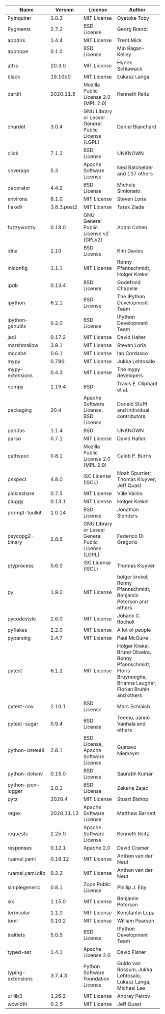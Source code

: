 | Name               | Version     | License                                             | Author                                                                                                           |
|--------------------|-------------|-----------------------------------------------------|------------------------------------------------------------------------------------------------------------------|
| PyInquirer         | 1.0.3       | MIT License                                         | Oyetoke Toby                                                                                                     |
| Pygments           | 2.7.2       | BSD License                                         | Georg Brandl                                                                                                     |
| appdirs            | 1.4.4       | MIT License                                         | Trent Mick                                                                                                       |
| appnope            | 0.1.0       | BSD License                                         | Min Ragan-Kelley                                                                                                 |
| attrs              | 20.3.0      | MIT License                                         | Hynek Schlawack                                                                                                  |
| black              | 19.10b0     | MIT License                                         | Łukasz Langa                                                                                                     |
| certifi            | 2020.11.8   | Mozilla Public License 2.0 (MPL 2.0)                | Kenneth Reitz                                                                                                    |
| chardet            | 3.0.4       | GNU Library or Lesser General Public License (LGPL) | Daniel Blanchard                                                                                                 |
| click              | 7.1.2       | BSD License                                         | UNKNOWN                                                                                                          |
| coverage           | 5.3         | Apache Software License                             | Ned Batchelder and 137 others                                                                                    |
| decorator          | 4.4.2       | BSD License                                         | Michele Simionato                                                                                                |
| environs           | 8.1.0       | MIT License                                         | Steven Loria                                                                                                     |
| flake9             | 3.8.3.post2 | MIT License                                         | Tarek Ziade                                                                                                      |
| fuzzywuzzy         | 0.18.0      | GNU General Public License v2 (GPLv2)               | Adam Cohen                                                                                                       |
| idna               | 2.10        | BSD License                                         | Kim Davies                                                                                                       |
| iniconfig          | 1.1.1       | MIT License                                         | Ronny Pfannschmidt, Holger Krekel                                                                                |
| ipdb               | 0.13.4      | BSD License                                         | Godefroid Chapelle                                                                                               |
| ipython            | 6.2.1       | BSD License                                         | The IPython Development Team                                                                                     |
| ipython-genutils   | 0.2.0       | BSD License                                         | IPython Development Team                                                                                         |
| jedi               | 0.17.2      | MIT License                                         | David Halter                                                                                                     |
| marshmallow        | 3.9.1       | MIT License                                         | Steven Loria                                                                                                     |
| mccabe             | 0.6.1       | MIT License                                         | Ian Cordasco                                                                                                     |
| mypy               | 0.790       | MIT License                                         | Jukka Lehtosalo                                                                                                  |
| mypy-extensions    | 0.4.3       | MIT License                                         | The mypy developers                                                                                              |
| numpy              | 1.19.4      | BSD                                                 | Travis E. Oliphant et al.                                                                                        |
| packaging          | 20.4        | Apache Software License, BSD License                | Donald Stufft and individual contributors                                                                        |
| pandas             | 1.1.4       | BSD                                                 | UNKNOWN                                                                                                          |
| parso              | 0.7.1       | MIT License                                         | David Halter                                                                                                     |
| pathspec           | 0.8.1       | Mozilla Public License 2.0 (MPL 2.0)                | Caleb P. Burns                                                                                                   |
| pexpect            | 4.8.0       | ISC License (ISCL)                                  | Noah Spurrier; Thomas Kluyver; Jeff Quast                                                                        |
| pickleshare        | 0.7.5       | MIT License                                         | Ville Vainio                                                                                                     |
| pluggy             | 0.13.1      | MIT License                                         | Holger Krekel                                                                                                    |
| prompt-toolkit     | 1.0.14      | BSD License                                         | Jonathan Slenders                                                                                                |
| psycopg2-binary    | 2.8.6       | GNU Library or Lesser General Public License (LGPL) | Federico Di Gregorio                                                                                             |
| ptyprocess         | 0.6.0       | ISC License (ISCL)                                  | Thomas Kluyver                                                                                                   |
| py                 | 1.9.0       | MIT License                                         | holger krekel, Ronny Pfannschmidt, Benjamin Peterson and others                                                  |
| pycodestyle        | 2.6.0       | MIT License                                         | Johann C. Rocholl                                                                                                |
| pyflakes           | 2.2.0       | MIT License                                         | A lot of people                                                                                                  |
| pyparsing          | 2.4.7       | MIT License                                         | Paul McGuire                                                                                                     |
| pytest             | 6.1.2       | MIT License                                         | Holger Krekel, Bruno Oliveira, Ronny Pfannschmidt, Floris Bruynooghe, Brianna Laugher, Florian Bruhin and others |
| pytest-cov         | 2.10.1      | BSD License                                         | Marc Schlaich                                                                                                    |
| pytest-sugar       | 0.9.4       | BSD License                                         | Teemu, Janne Vanhala and others                                                                                  |
| python-dateutil    | 2.8.1       | BSD License, Apache Software License                | Gustavo Niemeyer                                                                                                 |
| python-dotenv      | 0.15.0      | BSD License                                         | Saurabh Kumar                                                                                                    |
| python-json-logger | 2.0.1       | BSD License                                         | Zakaria Zajac                                                                                                    |
| pytz               | 2020.4      | MIT License                                         | Stuart Bishop                                                                                                    |
| regex              | 2020.11.13  | Apache Software License                             | Matthew Barnett                                                                                                  |
| requests           | 2.25.0      | Apache Software License                             | Kenneth Reitz                                                                                                    |
| responses          | 0.12.1      | Apache 2.0                                          | David Cramer                                                                                                     |
| ruamel.yaml        | 0.16.12     | MIT License                                         | Anthon van der Neut                                                                                              |
| ruamel.yaml.clib   | 0.2.2       | MIT License                                         | Anthon van der Neut                                                                                              |
| simplegeneric      | 0.8.1       | Zope Public License                                 | Phillip J. Eby                                                                                                   |
| six                | 1.15.0      | MIT License                                         | Benjamin Peterson                                                                                                |
| termcolor          | 1.1.0       | MIT License                                         | Konstantin Lepa                                                                                                  |
| toml               | 0.10.2      | MIT License                                         | William Pearson                                                                                                  |
| traitlets          | 5.0.5       | BSD License                                         | IPython Development Team                                                                                         |
| typed-ast          | 1.4.1       | Apache License 2.0                                  | David Fisher                                                                                                     |
| typing-extensions  | 3.7.4.3     | Python Software Foundation License                  | Guido van Rossum, Jukka Lehtosalo, Lukasz Langa, Michael Lee                                                     |
| urllib3            | 1.26.2      | MIT License                                         | Andrey Petrov                                                                                                    |
| wcwidth            | 0.2.5       | MIT License                                         | Jeff Quast                                                                                                       |